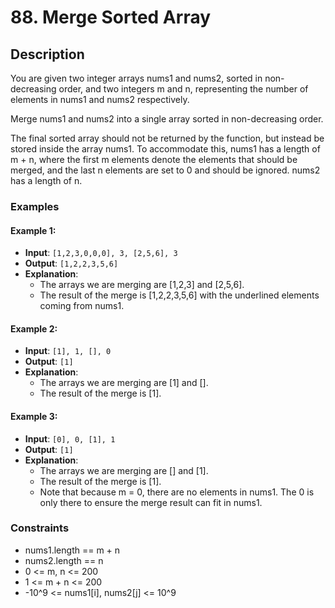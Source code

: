 # 88. Merge Sorted Array

## Description

You are given two integer arrays nums1 and nums2, sorted in non-decreasing order, and two integers m and n, representing the number of elements in nums1 and nums2 respectively.

Merge nums1 and nums2 into a single array sorted in non-decreasing order.

The final sorted array should not be returned by the function, but instead be stored inside the array nums1. To accommodate this, nums1 has a length of m + n, where the first m elements denote the elements that should be merged, and the last n elements are set to 0 and should be ignored. nums2 has a length of n.

### Examples

#### Example 1:
- **Input**: `[1,2,3,0,0,0], 3, [2,5,6], 3`
- **Output**: `[1,2,2,3,5,6]`
- **Explanation**:
  - The arrays we are merging are [1,2,3] and [2,5,6].
  - The result of the merge is [1,2,2,3,5,6] with the underlined elements coming from nums1.

#### Example 2:
- **Input**: `[1], 1, [], 0`
- **Output**: `[1]`
- **Explanation**:
  - The arrays we are merging are [1] and [].
  - The result of the merge is [1].

#### Example 3:
- **Input**: `[0], 0, [1], 1`
- **Output**: `[1]`
- **Explanation**:
  - The arrays we are merging are [] and [1].
  - The result of the merge is [1].
  - Note that because m = 0, there are no elements in nums1. The 0 is only there to ensure the merge result can fit in nums1.

### Constraints

- nums1.length == m + n
- nums2.length == n
- 0 <= m, n <= 200
- 1 <= m + n <= 200
- -10^9 <= nums1[i], nums2[j] <= 10^9
